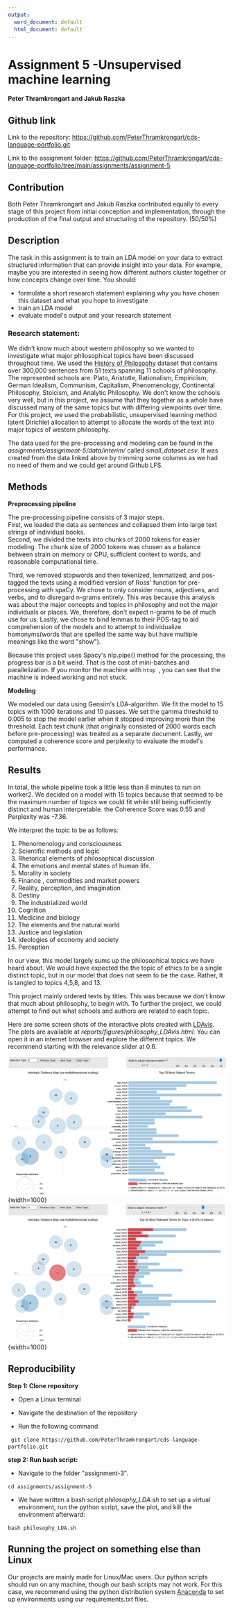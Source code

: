 ```yaml
---
output:
  word_document: default
  html_document: default
---
```

Assignment 5 -Unsupervised machine learning
==============================

**Peter Thramkrongart and Jakub Raszka**

##	Github link

Link to the repository: https://github.com/PeterThramkrongart/cds-language-portfolio.git

Link to the assignment folder: https://github.com/PeterThramkrongart/cds-language-portfolio/tree/main/assignments/assignment-5

## Contribution

Both Peter Thramkrongart and Jakub Raszka contributed equally to every stage of this project from initial conception and implementation, through the production of the final output and structuring of the repository. (50/50%)

##  Description

The task in this assignment is to train an LDA model on your data to extract structured information that can provide insight into your data. For example, maybe you are interested in seeing how different authors cluster together or how concepts change over time. You should:

- formulate a short research statement explaining why you have chosen this dataset and what you hope to investigate
- train an LDA model
- evaluate model's output and your research statement

### Research statement:

We didn’t know much about western philosophy so we wanted to investigate what major philosophical topics have been discussed throughout time. We used the [History of Philosophy](https://www.kaggle.com/kouroshalizadeh/history-of-philosophy) dataset that contains over 300,000 sentences from 51 texts spanning 11 schools of philosophy. The represented schools are: Plato, Aristotle, Rationalism, Empiricism, German Idealism, Communism, Capitalism, Phenomenology, Continental Philosophy, Stoicism, and Analytic Philosophy. We don't know the schools very well, but in this project, we assume that they together as a whole have discussed many of the same topics but with differing viewpoints over time. For this project, we used the probabilistic, unsupervised learning method latent Dirichlet allocation to attempt to allocate the words of the text into major topics of western philosophy.

The data used for the pre-processing and modeling can be found in the _assignments/assignment-5/data/interim/_ called _small_dataset.csv_. It was created from the data linked above by trimming some columns as we had no need of them and we could get around Github LFS.


## Methods

__Preprocessing pipeline__

The pre-processing pipeline consists of 3 major steps.    
First, we loaded the data as sentences and collapsed them into large text strings of individual books.  
Second, we divided the texts into chunks of 2000 tokens for easier modeling. The chunk size of 2000 tokens was chosen as a balance between strain on memory or CPU, sufficient context to words, and reasonable computational time.  

Third, we removed stopwords and then tokenized, lemmatized, and pos-tagged the texts using a modified version of Ross' function for pre-processing with spaCy. We chose to only consider nouns, adjectives, and verbs, and to disregard n-grams entirely. This was because this analysis was about the major concepts and topics in philosophy and not the major individuals or places. We, therefore, don't expect n-grams to be of much use for us. Lastly, we chose to bind lemmas to their POS-tag to aid comprehension of the models and to attempt to individualize homonyms(words that are spelled the same way but have multiple meanings like the word "show").

Because this project uses Spacy's nlp.pipe() method for the processing, the progress bar is a bit weird. That is the cost of mini-batches and parallelization. If you monitor the machine with ```htop ```, you can see that the machine is indeed working and not stuck.

__Modeling__

We modeled our data using Gensim's LDA-algorithm. We fit the model to 15 topics with 1000 iterations and 10 passes. We set the gamma threshold to 0.005 to stop the model earlier when it stopped improving more than the threshold. Each text chunk (that originally consisted of 2000 words each before pre-processing) was treated as a separate document. Lastly, we computed a coherence score and perplexity to evaluate the model's performance.

## Results

In total, the whole pipeline took a little less than 8 minutes to run on worker2. We decided on a model with 15 topics because that seemed to be the maximum number of topics we could fit while still being sufficiently distinct and human interpretable. the Coherence Score was 0.55 and Perplexity was -7.36. 

We interpret the topic to be as follows:

1) Phenomenology and consciousness  
2) Scientific methods and logic  
3) Rhetorical elements of philosophical discussion  
4) The emotions and mental states of human life.  
5) Morality in society  
6) Finance , commodities and market powers  
7) Reality, perception, and imagination  
8) Destiny  
9) The industrialized world  
10) Cognition  
11) Medicine and biology  
12) The elements and the natural world
13) Justice and legislation  
14) Ideologies of economy and society  
15) Perception  

In our view, this model largely sums up the philosophical topics we have heard about. We would have expected the the topic of ethics to be a single distinct topic, but in our model that does not seem to be the case. Rather, It is tangled to topics 4,5,8, and 13.

This project mainly ordered texts by titles. This was because we don't know that much about philosophy, to begin with. To further the project, we could attempt to find out what schools and authors are related to each topic. 

Here are some screen shots of the interactive plots created with [LDAvis](https://github.com/cpsievert/LDAvis). The plots are available at _reports/figures/philosophy_LDAvis.html_. You can open it in an internet browser and explore the different topics. We recommend starting with the relevance slider at 0.6.



![](figures/LDAvis_blank.PNG){width=1000}
![](figures/LDAvis_topic.PNG){width=1000}


## Reproducibility

**Step 1: Clone repository**

- Open a Linux terminal

- Navigate the destination of the repository

- Run the following command  

```console
 git clone https://github.com/PeterThramkrongart/cds-language-portfolio.git
``` 

**step 2: Run bash script:**

- Navigate to the folder "assignment-3".  

```console
cd assignments/assignment-5
```  
- We have written a bash script _philosophy_LDA.sh_ to set up a virtual environment, run the python script, save the plot, and kill the environment afterward:  

```console
bash philosophy_LDA.sh
```  

## Running the project on something else than Linux

Our projects are mainly made for Linux/Mac users. Our python scripts should run on any machine, though our bash scripts may not work. For this case, we recommend using the python distribution system [Anaconda](https://www.anaconda.com/) to set up environments using our requirements.txt files.
